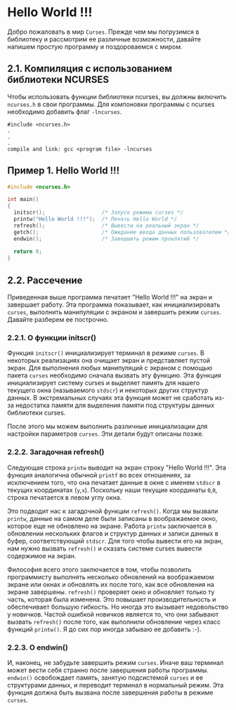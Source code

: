 # Hello World !!!
Добро пожаловать в мир `Curses`. Прежде чем мы погрузимся в библиотеку и
рассмотрим ее различные возможности, давайте напишем простую программу и
поздороваемся с миром.

## 2.1. Компиляция с использованием библиотеки NCURSES
Чтобы использовать функции библиотеки ncurses, вы должны включить `ncurses.h` в
свои программы. Для компоновки программы с ncurses необходимо добавить флаг
`-lncurses`.

```
#include <ncurses.h>
.
.
.
compile and link: gcc <program file> -lncurses
```

## Пример 1. Hello World !!!
``` C
#include <ncurses.h>

int main()
{
  initscr();                  /* Запуск режима curses */
  printw("Hello World !!!");  /* Печать Hello World */
  refresh();                  /* Вывести на реальный экран */
  getch();                    /* Ожидание ввода данных пользователем */
  endwin();                   /* Завершить режим проклятий */
  
  return 0;
}
```

## 2.2. Рассечение
Приведенная выше программа печатает "Hello World !!!" на экран и завершает работу.
Эта программа показывает, как инициализировать `curses`, выполнить манипуляции с
экраном и завершить режим `curses`. Давайте разберем ее построчно.

### 2.2.1. О функции initscr()
Функция `initscr()` инициализирует терминал в режиме `curses`. В некоторых реализациях
она очищает экран и представляет пустой экран. Для выполнения любых манипуляций
с экраном с помощью пакета `curses` необходимо сначала вызвать эту функцию. Эта
функция инициализирует систему curses и выделяет память для нашего текущего окна
(называемого `stdscr`) и некоторых других структур данных. В экстремальных случаях эта
функция может не сработать из-за недостатка памяти для выделения памяти под
структуры данных библиотеки curses.  

После этого мы можем выполнить различные инициализации для настройки
параметров `curses`. Эти детали будут описаны позже.

### 2.2.2. Загадочная refresh()
Следующая строка `printw` выводит на экран строку "Hello World !!!". Эта функция
аналогична обычной `printf` во всех отношениях, за исключением того, что она печатает
данные в окне с именем `stdscr` в текущих координатах (`y`,`x`). Поскольку наши текущие
координаты `0`,`0`, строка печатается в левом углу окна.  

Это подводит нас к загадочной функции `refresh()`. Когда мы вызвали `printw`, данные на
самом деле были записаны в воображаемое окно, которое еще не обновлено на
экране. Работа `printw` заключается в обновлении нескольких флагов и структур данных
и записи данных в буфер, соответствующий `stdscr`. Для того чтобы вывести его на
экран, нам нужно вызвать `refresh()` и сказать системе curses вывести содержимое на
экран.

Философия всего этого заключается в том, чтобы позволить программисту выполнять
несколько обновлений на воображаемом экране или окнах и обновлять их после того,
как все обновления на экране завершены. `refresh()` проверяет окно и обновляет только
ту часть, которая была изменена. Это повышает производительность и обеспечивает
большую гибкость. Но иногда это вызывает недовольство у новичков. Частой ошибкой
новичков является то, что они забывают вызвать `refresh()` после того, как выполнили
обновление через класс функций `printw()`. Я до сих пор иногда забываю ее добавить :-).

### 2.2.3. О endwin()
И, наконец, не забудьте завершить режим `curses`. Иначе ваш терминал может вести
себя странно после завершения работы программы. `endwin()` освобождает память,
занятую подсистемой `curses` и ее структурами данных, и переводит терминал в
нормальный режим. Эта функция должна быть вызвана после завершения работы в
режиме `curses`.
